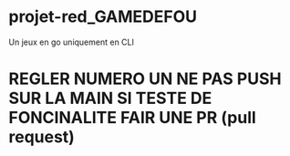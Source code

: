 # projet-red_GAMEDEFOU
Un jeux en go uniquement en CLI

# REGLER NUMERO UN NE PAS PUSH SUR LA MAIN SI TESTE DE FONCINALITE FAIR UNE PR (pull request)